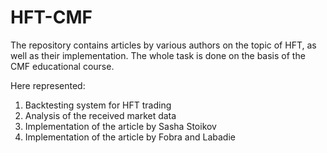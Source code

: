 # HFT-CMF

The repository contains articles by various authors on the topic of HFT, as well as their implementation.
The whole task is done on the basis of the CMF educational course.

Here represented:
1. Backtesting system for HFT trading
2. Analysis of the received market data
3. Implementation of the article by Sasha Stoikov
4. Implementation of the article by Fobra and Labadie
